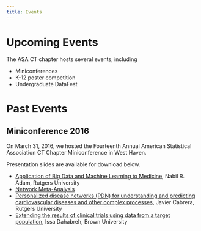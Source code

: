 ```yaml
---
title: Events
---
```


# Upcoming Events

The ASA CT chapter hosts several events, including

* Miniconferences
* K-12 poster competition
* Undergraduate DataFest

# Past Events

## Miniconference 2016

On March 31, 2016, we hosted the Fourteenth Annual American
Statistical Association CT Chapter Miniconference in West Haven.

Presentation slides are available for download below.

* [Application of Big Data and Machine Learning to Medicine](media/Dr.Adam-ASA-CT-presentation.pdf),
  Nabil R. Adam, Rutgers University
* [Network Meta-Analysis](media/Network2.pdf)
* [Personalized disease networks (PDN) for understanding and predicting cardiovascular diseases and other complex processes](media/PDN-JC-Mar-31,-West-Heaven.pdf),
  Javier Cabrera, Rutgers University
* [Extending the results of clinical trials using data from a target population](media/Dahabreh-Mar-31-2016.pdf),
  Issa Dahabreh, Brown University

